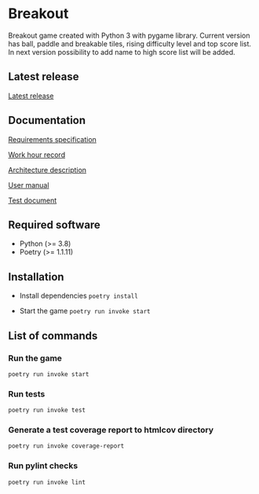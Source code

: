 # Breakout

Breakout game created with Python 3 with pygame library. Current version has ball, paddle and breakable tiles, rising difficulty level and top score list. In next version possibility to add name to high score list will be added.

## Latest release

[Latest release](https://github.com/antonlep/ot-harjoitustyo/releases/tag/viikko6)

## Documentation
[Requirements specification](https://github.com/antonlep/ot-harjoitustyo/blob/master/dokumentaatio/requirements_specification.md)

[Work hour record](https://github.com/antonlep/ot-harjoitustyo/blob/master/dokumentaatio/work_hours.md)

[Architecture description](https://github.com/antonlep/ot-harjoitustyo/blob/master/dokumentaatio/arkkitehtuuri.md)

[User manual](https://github.com/antonlep/ot-harjoitustyo/blob/master/dokumentaatio/manual.md)

[Test document](https://github.com/antonlep/ot-harjoitustyo/blob/master/dokumentaatio/testing.md)

## Required software

- Python (>= 3.8)
- Poetry (>= 1.1.11)

## Installation

- Install dependencies `poetry install`

- Start the game `poetry run invoke start`

## List of commands

### Run the game

`poetry run invoke start`

### Run tests

`poetry run invoke test`

### Generate a test coverage report to htmlcov directory

`poetry run invoke coverage-report`

### Run pylint checks

`poetry run invoke lint`
